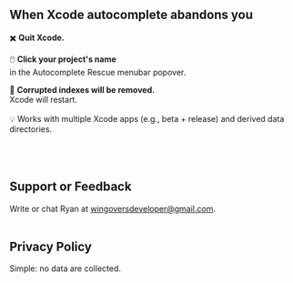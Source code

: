 ## When Xcode autocomplete abandons you

:heavy_multiplication_x:    **Quit Xcode.**

:computer_mouse:     **Click your project's name**\
in the Autocomplete Rescue menubar popover.

:beer:    **Corrupted indexes will be removed.**\
Xcode will restart.
<br/>
<br/>
:bulb: Works with multiple Xcode apps (e.g., beta + release) and derived data directories.
 <br/>
 <br/>
 <br/>
 <br/>
## Support or Feedback

Write or chat Ryan at [wingoversdeveloper@gmail.com](mailto:wingoversdeveloper@gmail.com).
 <br/>
 <br/>

## Privacy Policy

Simple: no data are collected.
